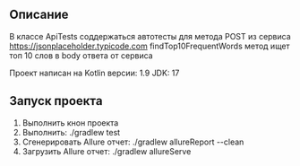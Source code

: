 ## Описание
В классе ApiTests соддержаться автотесты для метода POST из сервиса https://jsonplaceholder.typicode.com
findTop10FrequentWords метод ищет топ 10 слов в body ответа от сервиса 

Проект написан на Kotlin версии: 1.9
JDK: 17


## Запуск проекта 
1. Выполнить кнон проекта 
2. Выполнить:                   ./gradlew test    
3. Сгенерировать Allure отчет:  ./gradlew allureReport --clean     
4. Загрузить Allure отчет:      ./gradlew allureServe 